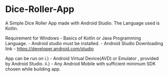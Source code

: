 # Dice-Roller-App
A Simple Dice Roller App made with Android Studio.
The Language used is Kotlin.

Requirement for Windows
              - Basics of Kotlin or Java Programming Language.
              - Android studio must be installed.
              - Android Studio Downloading link - https://developer.android.com/studio
         
App can be run on i.) - Android Virtual Device(AVD) or Emulator , provided by Android Studio.
                  ii.) - Any Android Mobile with sufficient minimum SDK chosen while building app.
                  

